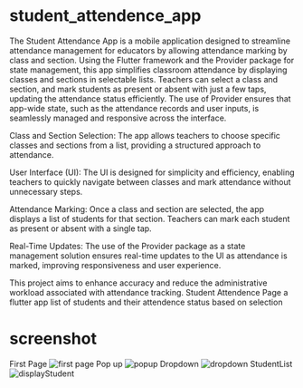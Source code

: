 # student_attendence_app

The Student Attendance App is a mobile application designed to streamline attendance management for educators by allowing attendance marking by class and section. Using the Flutter framework and the Provider package for state management, this app simplifies classroom attendance by displaying classes and sections in selectable lists. Teachers can select a class and section, and mark students as present or absent with just a few taps, updating the attendance status efficiently. The use of Provider ensures that app-wide state, such as the attendance records and user inputs, is seamlessly managed and responsive across the interface.



Class and Section Selection: The app allows teachers to choose specific classes and sections from a list, providing a structured approach to attendance.

User Interface (UI): The UI is designed for simplicity and efficiency, enabling teachers to quickly navigate between classes and mark attendance without unnecessary steps.

Attendance Marking: Once a class and section are selected, the app displays a list of students for that section. Teachers can mark each student as present or absent with a single tap.

Real-Time Updates: The use of the Provider package as a state management solution ensures real-time updates to the UI as attendance is marked, improving responsiveness and user experience.

This project aims to enhance accuracy and reduce the administrative workload associated with attendance tracking.
Student Attendence Page a flutter app list of students and their attendence status based on selection

# screenshot

First Page
![first page](https://github.com/user-attachments/assets/28dcffae-758f-4a49-bec6-e3d3b0f06e0f) Pop up ![popup](https://github.com/user-attachments/assets/b134bc54-7d8f-4e88-a3e7-6ba6b6dc83db)
Dropdown
![dropdown](https://github.com/user-attachments/assets/a151e010-4a23-44ba-b7dc-4489cf7dfa2f)
StudentList
![displayStudent](https://github.com/user-attachments/assets/ace20646-28d3-44b4-9b6a-2c8fc5a5b64f)

